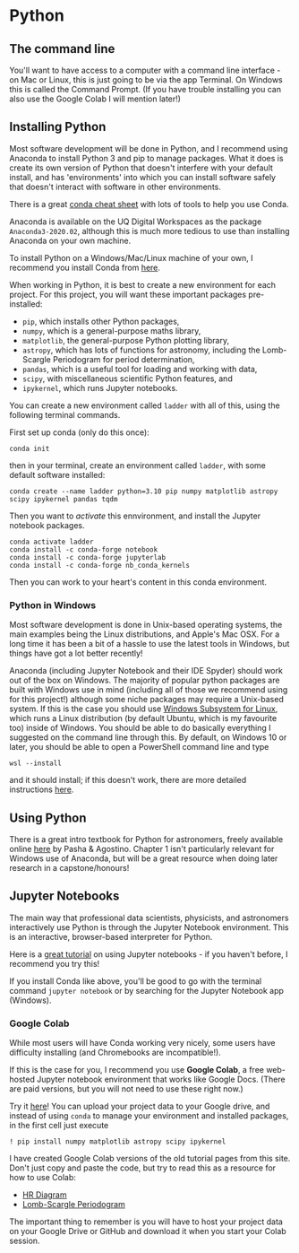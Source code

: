 # Python

## The command line

You'll want to have access to a computer with a command line interface - on Mac or Linux, this is just going to be via the app Terminal. On Windows this is called the Command Prompt. (If you have trouble installing you can also use the Google Colab I will mention later!)

## Installing Python

Most software development will be done in Python, and I recommend using Anaconda to install Python 3 and pip to manage packages. What it does is create its own version of Python that doesn't interfere with your default install, and has 'environments' into which you can install software safely that doesn't interact with software in other environments.

There is a great [conda cheat sheet](https://docs.conda.io/projects/conda/en/4.6.0/_downloads/52a95608c49671267e40c689e0bc00ca/conda-cheatsheet.pdf) with lots of tools to help you use Conda.

Anaconda is available on the UQ Digital Workspaces as the package `Anaconda3-2020.02`, although this is much more tedious to use than installing Anaconda on your own machine. 

To install Python on a Windows/Mac/Linux machine of your own, I recommend you install Conda from [here](https://www.anaconda.com/download).

When working in Python, it is best to create a new environment for each project. For this project, you will want these important packages pre-installed:
- `pip`, which installs other Python packages,
- `numpy`, which is a general-purpose maths library,
- `matplotlib`, the general-purpose Python plotting library,
- `astropy`, which has lots of functions for astronomy, including the Lomb-Scargle Periodogram for period determination,
- `pandas`, which is a useful tool for loading and working with data,
- `scipy`, with miscellaneous scientific Python features, and
- `ipykernel`, which runs Jupyter notebooks.

You can create a new environment called `ladder` with all of this, using the following terminal commands. 

First set up conda (only do this once):

```shell
conda init
```
then in your terminal, create an environment called `ladder`, with some default software installed:

```shell
conda create --name ladder python=3.10 pip numpy matplotlib astropy scipy ipykernel pandas tqdm
```

Then you want to *activate* this ennvironment, and install the Jupyter notebook packages.

```shell
conda activate ladder
conda install -c conda-forge notebook
conda install -c conda-forge jupyterlab
conda install -c conda-forge nb_conda_kernels
``` 

Then you can work to your heart's content in this conda environment. 

### Python in Windows

Most software development is done in Unix-based operating systems, the main examples being the Linux distributions, and Apple's Mac OSX. For a long time it has been a bit of a hassle to use the latest tools in Windows, but things have got a lot better recently!

Anaconda (including Jupyter Notebook and their IDE Spyder) should work out of the box on Windows. The majority of popular python packages are built with Windows use in mind (including all of those we recommend using for this project!) although some niche packages may require a Unix-based system. If this is the case you should use [Windows Subsystem for Linux](https://docs.microsoft.com/en-us/windows/wsl/install), which runs a Linux distribution (by default Ubuntu, which is my favourite too) inside of Windows. You should be able to do basically everything I suggested on the command line through this. By default, on Windows 10 or later, you should be able to open a PowerShell command line and type

```shell
wsl --install
```

and it should install; if this doesn't work, there are more detailed instructions [here](https://docs.microsoft.com/en-us/windows/wsl/install).

## Using Python

There is a great intro textbook for Python for astronomers, freely available online [here](https://prappleizer.github.io/) by Pasha & Agostino. 
Chapter 1 isn't particularly relevant for Windows use of Anaconda, but will be a great resource when doing later research in a capstone/honours! 


## Jupyter Notebooks

The main way that professional data scientists, physicists, and astronomers interactively use Python is through the Jupyter Notebook environment. This is an interactive, browser-based interpreter for Python.

Here is a [great tutorial](https://www.dataquest.io/blog/jupyter-notebook-tutorial/) on using Jupyter notebooks - if you haven't before, I recommend you try this! 

If you install Conda like above, you'll be good to go with the terminal command `jupyter notebook` or by searching for the Jupyter Notebook app (Windows).

### Google Colab

While most users will have Conda working very nicely, some users have difficulty installing (and Chromebooks are incompatible!).

If this is the case for you, I recommend you use __Google Colab__, a free web-hosted Jupyter notebook environment that works like Google Docs. (There are paid versions, but you will not need to use these right now.)

Try it [here](https://colab.research.google.com/)! You can upload your project data to your Google drive, and instead of using `conda` to manage your environment and installed packages, in the first cell just execute

```shell
! pip install numpy matplotlib astropy scipy ipykernel
```

I have created Google Colab versions of the old tutorial pages from this site. Don't just copy and paste the code, but try to read this as a resource for how to use Colab: 

- [HR Diagram](https://colab.research.google.com/drive/1dKY_ERciOdq0aSoDaUmNJLO5rkh6Ho1t?usp=sharing)
- [Lomb-Scargle Periodogram](https://colab.research.google.com/drive/11EYzk_5cyNpCWWItp0NusuBRHh__TY-l?usp=sharing)

The important thing to remember is you will have to host your project data on your Google Drive or GitHub and download it when you start your Colab session.
